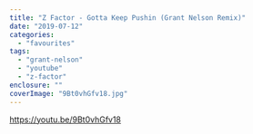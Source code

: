 ```yaml
---
title: "Z Factor - Gotta Keep Pushin (Grant Nelson Remix)"
date: "2019-07-12"
categories: 
  - "favourites"
tags: 
  - "grant-nelson"
  - "youtube"
  - "z-factor"
enclosure: ""
coverImage: "9Bt0vhGfv18.jpg"
---
```


https://youtu.be/9Bt0vhGfv18
